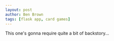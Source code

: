 ```yaml
---
layout: post
author: Ben Brown
tags: [flask app, card games]
---
```


This one's gonna require quite a bit of backstory...